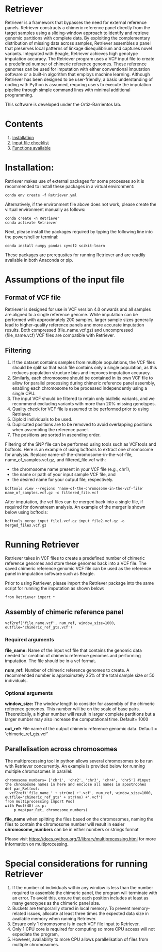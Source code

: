 # Retriever
Retriever is a framework that bypasses the need for external reference panels. Retriever constructs a chimeric reference panel directly from the target samples using a sliding-window approach to identify and retrieve genomic partitions with complete data. By exploiting the complementary distribution of missing data across samples, Retriever assembles a panel that preserves local patterns of linkage disequilibrium and captures novel variants. Integrated with Beagle, Retriever achieves high genotype imputation accuracy.
The Retriever program uses a VCF input file to create a predefined number of chimeric reference genomes. These reference genomes can be used for imputation with either conventional imputation software or a built-in algorithm that employs machine learning. Although Retriever has been designed to be user-friendly, a basic understanding of coding with Python is assumed, requring users to execute the imputation pipeline through simple command lines with minimal additional programming.

This software is developed under the Ortiz-Barrientos lab.

# Contents
1. [Installation](#Installation)
2. [Input file checklist](#Assumptions-of-the-input-file)
3. [Functions available](#Running-Retriever)



# Installation:

Retriever makes use of external packages for some processes so it is recommended to install these packages in a virtual environment:
```
conda env create -f Retriever.yml
```

Alternatively, if the environment file above does not work, please create the virtual environment manually as follows:

```
conda create -n Retriever
conda activate Retriever
```
Next, please install the packages required by typing the following line into the powershell or terminal:
```
conda install numpy pandas cyvcf2 scikit-learn
```
These packages are prerequsites for running Retriever and are readily available in both Anaconda or pip.

# Assumptions of the input file
## Format of VCF file
Retriever is designed for use in VCF version 4.0 onwards and all samples are aligned to a single reference genome. While imputation can be performed with approximately 200 samples, larger sample sizes generally lead to higher-quality reference panels and more accurate imputation results. Both compressed (file_name.vcf.gz) and uncompressed (file_name.vcf) VCF files are compatible with Retriever.

## Filtering
1. If the dataset contains samples from multiple populations, the VCF files should be split so that each file contains only a single population, as this reduces population structure bias and improves imputation accuracy.
2. Similarly, each chromosome should be contained in its own VCF file to allow for parallel processing during chimeric reference panel assembly, enabling each chromosome to be processed independently using a single CPU.
3. The input VCF should be filtered to retain only biallelic variants, and we recommend excluding variants with more than 20% missing genotypes.
5. Quality check for VCF file is assumed to be performed prior to using Retriever.
6. Diploid individuals to be used.
7. Duplicated positions are to be removed to avoid overlapping positions when assembling the reference panel.
8. The positions are sorted in ascending order.

Filtering of the SNP file can be performed using tools such as VCFtools and bcftools. Here is an example of using bcftools to extract one chromosome for analysis. Replace name-of-the-chromosome-in-the-vcf-file, name_of_samples.vcf.gz, and filtered_file.vcf with:
- the chromosome name present in your VCF file (e.g., chr1),
- the name or path of your input sample VCF file, and
- the desired name for your output file, respectively.
```
bcftools view --regions 'name-of-the-chromosome-in-the-vcf-file' name_of_samples.vcf.gz -o filtered_file.vcf
```
After imputation, the vcf files can be merged back into a single file, if required for downstream analysis. An example of the merger is shown below using bcftools:
```
bcftools merge input_file1.vcf.gz input_file2.vcf.gz -o merged_files.vcf.gz
```

# Running Retriever
Retriever takes in VCF files to create a predefined number of chimeric reference genomes and store these genomes back into a VCF file. The saved chimeric reference genomic VCF file can be used as the reference panel in imputation software such as Beagle.

Prior to using Retriever, please import the Retriever package into the same script for running the imputation as shown below:
```
from Retriever import *
```

## Assembly of chimeric reference panel
```
vcf2ref('file_name.vcf', num_ref, window_size=1000, outfile='chimeric_ref_gts.vcf')
```
### Required arguments
**file_name:**  Name of the input vcf file that contains the genomic data needed for creation of chimeric reference genomes and performing imputation. The file should be in a vcf format.

**num_ref:** Number of chimeric reference genomes to create. A recommended number is approximately 25% of the total sample size or 50 individuals.

### Optional arguments
**window_size:** The window length to consider for assembly of the chimeric reference genomes. This number will be on the scale of base pairs. Theoretically, a higher number will result in larger complete partitions but a larger number may also increase the computational time. Default= 1000

**out_ref:** File name of the output chimeric reference genomic data. Default = 'chimeric_ref_gts.vcf'

## Parallelisation across chromosomes
The multiprocessing tool in python allows several chromosomes to be run with Retriever concurrently. An example is provided below for running multiple chromosomes in parallel:
```
chromosome_numbers= ['chr1', 'chr2', 'chr3', 'chr4', 'chr5'] #input the chromosome names in here and enclose all names in apostrophes
def par_Ret(no):
  vcf2ref('file_name_' + str(no) +'.vcf', num_ref, window_size=1000, outfile='chimeric_ref_gts' + str(no) +'.vcf')
from multiprocessing import Pool
with Pool(48) as p:
    p.map(par_Ret, chromosome_numbers)

```
**file_name** when splitting the files based on the chromosomes, naming the files to contain the chromosome number will result in easier 
**chromosome_numbers** can be in either numbers or strings format

Please visit https://docs.python.org/3/library/multiprocessing.html for more information on multiprocessing.

# Special considerations for running Retriever
1. If the number of individuals within any window is less than the number required to assemble the chimeric panel, the program will terminate with an error. To avoid this, ensure that each position includes at least as many genotypes as the chimeric panel size.
2. Buckets are temporarily stored in local memory. To prevent memory-related issues, allocate at least three times the expected data size in available memory when running Retriever.
4. Ensure only 1 chromosome is in each VCF file input to Retriever.
5. Only 1 CPU core is required for computing so more CPU access will not expediate the program,
6. However, availability to more CPU allows parallelisation of files from multiple chromosomes.
